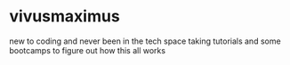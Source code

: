 # vivusmaximus
new to coding and never been in the tech space
taking tutorials and some bootcamps to figure out how this all works

